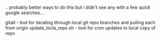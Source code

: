 .. probably better ways to do this but i didn't see any with a few quick google searches... 

gitall - tool for iterating through local git repo branches and pulling each from origin
update_locla_repo.sh - tool for cron updates to local copy of repo

